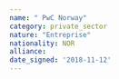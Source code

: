 ```yaml
---
name: " PwC Norway"
category: private_sector
nature: "Entreprise"
nationality: NOR
alliance: 
date_signed: '2018-11-12'
---
```

    
